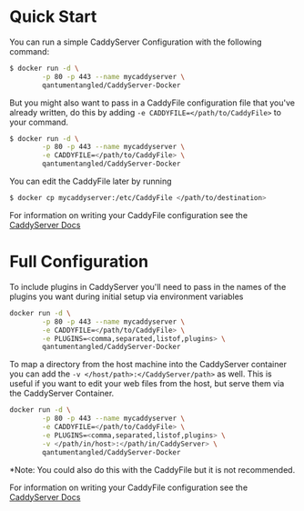 # Quick Start
You can run a simple CaddyServer Configuration with the following command:

```bash
$ docker run -d \
		-p 80 -p 443 --name mycaddyserver \
		qantumentangled/CaddyServer-Docker
```

But you might also want to pass in a CaddyFile configuration file that you've already written, do this by adding `-e CADDYFILE=</path/to/CaddyFile>` to your command.

```bash
$ docker run -d \
		-p 80 -p 443 --name mycaddyserver \
		-e CADDYFILE=</path/to/CaddyFile> \
		qantumentangled/CaddyServer-Docker
```

You can edit the CaddyFile later by running

```bash
$ docker cp mycaddyserver:/etc/CaddyFile </path/to/destination>
```

For information on writing your CaddyFile configuration see the [CaddyServer Docs](https://caddyserver.com/docs)

# Full Configuration
To include plugins in CaddyServer you'll need to pass in the names of the plugins you want during initial setup via environment variables

```bash
docker run -d \
		-p 80 -p 443 --name mycaddyserver \
		-e CADDYFILE=</path/to/CaddyFile> \
		-e PLUGINS=<comma,separated,listof,plugins> \
		qantumentangled/CaddyServer-Docker
```

To map a directory from the host machine into the CaddyServer container you can add the `-v </host/path>:</CaddyServer/path>` as well. This is useful if you want to edit your web files from the host, but serve them via the CaddyServer Container.

```bash
docker run -d \
		-p 80 -p 443 --name mycaddyserver \
		-e CADDYFILE=</path/to/CaddyFile> \
		-e PLUGINS=<comma,separated,listof,plugins> \
		-v </path/in/host>:</path/in/CaddyServer> \
		qantumentangled/CaddyServer-Docker
```

\*Note: You could also do this with the CaddyFile but it is not recommended.

For information on writing your CaddyFile configuration see the [CaddyServer Docs](https://caddyserver.com/docs)
